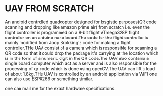 # UAV FROM SCRATCH
An android controlled quadcopter designed for losgistic purposes(QR code scanning and dropping like amazon prime air) from scratch i.e. even the flight controller is programmed on a 8-bit flight ATmega328P flight controller on an arduino nano board.The code for the flight controller is mainly modified from Joop Brokking's code for making a flight controller.THe UAV consist of a camera which is responsible for scanning a QR code so that it could drop the package it's carrying at the location which is in the form of a numeric digit in the QR code.The UAV also contains a single board computer which act as a server and is also responsible for the processing of qr code which is done using openCV.The UAV can lift a load of about 1.8kg.THe UAV is controlled by an android application via WIFI one can also use ESP8266 or something similar.

one can mail me for the exact hardware specifications.
